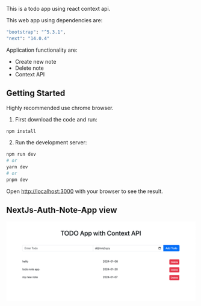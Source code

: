This is a todo app using react context api.

This web app using dependencies are:
```bash
"bootstrap": "^5.3.1",
"next": "14.0.4"
```

Application functionality are:
- Create new note
- Delete note
- Context API

## Getting Started
Highly recommended use chrome browser.

1. First download the code and run:
```bash
npm install
```

2. Run the development server:
```bash
npm run dev
# or
yarn dev
# or
pnpm dev
```

Open [http://localhost:3000](http://localhost:3000) with your browser to see the result.

## NextJs-Auth-Note-App view
![](public/Screenshot1.png)

